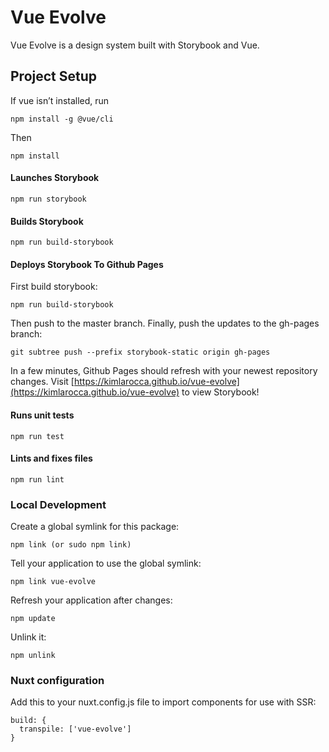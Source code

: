 # Vue Evolve

Vue Evolve is a design system built with Storybook and Vue.

## Project Setup

If vue isn’t installed, run

```
npm install -g @vue/cli
```

Then

```
npm install
```

#### Launches Storybook
```
npm run storybook
```

#### Builds Storybook

```
npm run build-storybook
```

#### Deploys Storybook To Github Pages

First build storybook:

```
npm run build-storybook
```

Then push to the master branch. Finally, push the updates to the gh-pages branch:

```
git subtree push --prefix storybook-static origin gh-pages
```

In a few minutes, Github Pages should refresh with your newest repository changes. Visit [https://kimlarocca.github.io/vue-evolve](https://kimlarocca.github.io/vue-evolve) to view Storybook!

#### Runs unit tests

```
npm run test
```

#### Lints and fixes files

```
npm run lint
```

### Local Development

Create a global symlink for this package:

```
npm link (or sudo npm link)
```

Tell your application to use the global symlink:

```
npm link vue-evolve
```

Refresh your application after changes:

```
npm update
```

Unlink it:

```
npm unlink
```

### Nuxt configuration

Add this to your nuxt.config.js file to import components for use with SSR:

```
build: {
  transpile: ['vue-evolve']
}
```
